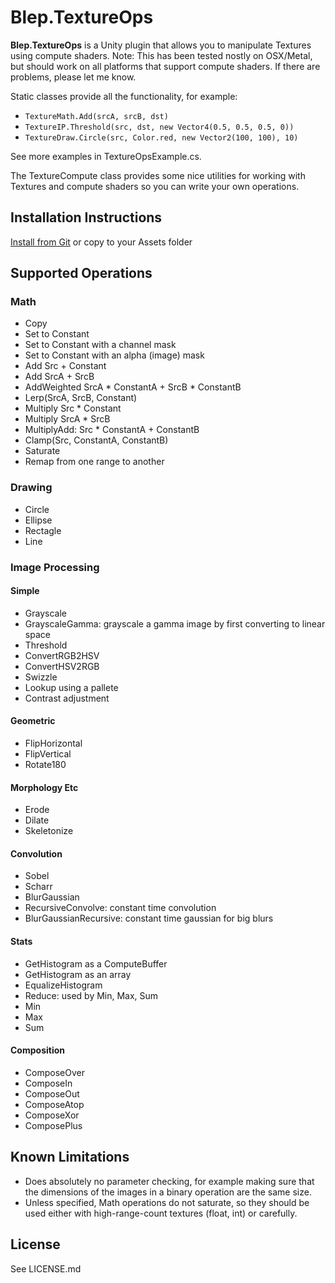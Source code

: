 Blep.TextureOps
===============

**Blep.TextureOps** is a Unity plugin that allows you to manipulate Textures
using compute shaders. Note: This has been tested nostly on OSX/Metal, but
should work on all platforms that support compute shaders. If there are
problems, please let me know.

Static classes provide all the functionality, for example:
* `TextureMath.Add(srcA, srcB, dst)`
* `TextureIP.Threshold(src, dst, new Vector4(0.5, 0.5, 0.5, 0))`
* `TextureDraw.Circle(src, Color.red, new Vector2(100, 100), 10)`

See more examples in TextureOpsExample.cs.

The TextureCompute class provides some nice utilities for working with Textures
and compute shaders so you can write your own operations.


Installation Instructions
-------------------------

[Install from Git](https://docs.unity3d.com/Manual/upm-ui-giturl.html) or copy
to your Assets folder


Supported Operations
--------------------

### Math

* Copy
* Set to Constant
* Set to Constant with a channel mask
* Set to Constant with an alpha (image) mask
* Add Src + Constant
* Add SrcA + SrcB
* AddWeighted SrcA * ConstantA + SrcB * ConstantB
* Lerp(SrcA, SrcB, Constant)
* Multiply Src * Constant
* Multiply SrcA * SrcB
* MultiplyAdd: Src * ConstantA + ConstantB
* Clamp(Src, ConstantA, ConstantB)
* Saturate
* Remap from one range to another

### Drawing

* Circle
* Ellipse
* Rectagle
* Line

### Image Processing

#### Simple
* Grayscale
* GrayscaleGamma: grayscale a gamma image by first converting to linear space
* Threshold
* ConvertRGB2HSV
* ConvertHSV2RGB
* Swizzle
* Lookup using a pallete
* Contrast adjustment

#### Geometric
* FlipHorizontal
* FlipVertical
* Rotate180

#### Morphology Etc
* Erode
* Dilate
* Skeletonize

#### Convolution
* Sobel
* Scharr
* BlurGaussian
* RecursiveConvolve: constant time convolution
* BlurGaussianRecursive: constant time gaussian for big blurs

#### Stats
* GetHistogram as a ComputeBuffer
* GetHistogram as an array
* EqualizeHistogram
* Reduce: used by Min, Max, Sum
* Min
* Max
* Sum

#### Composition
* ComposeOver
* ComposeIn
* ComposeOut
* ComposeAtop
* ComposeXor
* ComposePlus

Known Limitations
----------------------------

* Does absolutely no parameter checking, for example making sure that the
  dimensions of the images in a binary operation are the same size.
* Unless specified, Math operations do not saturate, so they should be used
  either with high-range-count textures (float, int) or carefully.

License
-------

See LICENSE.md
